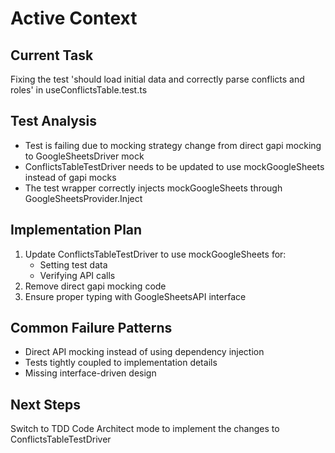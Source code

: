 # Active Context

## Current Task

Fixing the test 'should load initial data and correctly parse conflicts and roles' in useConflictsTable.test.ts

## Test Analysis

- Test is failing due to mocking strategy change from direct gapi mocking to GoogleSheetsDriver mock
- ConflictsTableTestDriver needs to be updated to use mockGoogleSheets instead of gapi mocks
- The test wrapper correctly injects mockGoogleSheets through GoogleSheetsProvider.Inject

## Implementation Plan

1. Update ConflictsTableTestDriver to use mockGoogleSheets for:
   - Setting test data
   - Verifying API calls
2. Remove direct gapi mocking code
3. Ensure proper typing with GoogleSheetsAPI interface

## Common Failure Patterns

- Direct API mocking instead of using dependency injection
- Tests tightly coupled to implementation details
- Missing interface-driven design

## Next Steps

Switch to TDD Code Architect mode to implement the changes to ConflictsTableTestDriver
